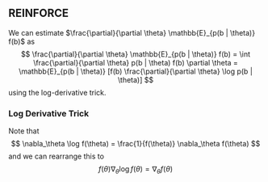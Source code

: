 ## REINFORCE
We can estimate $\frac{\partial}{\partial \theta} \mathbb{E}_{p(b | \theta)} f(b)$ as
$$
  \frac{\partial}{\partial \theta} \mathbb{E}_{p(b | \theta)} f(b) = \int \frac{\partial}{\partial \theta} p(b | \theta) f(b) \partial \theta = \mathbb{E}_{p(b | \theta)} [f(b) \frac{\partial}{\partial \theta} \log p(b | \theta)]
$$
using the log-derivative trick.

### Log Derivative Trick
Note that
$$
  \nabla_\theta \log f(\theta) = \frac{1}{f(\theta)} \nabla_\theta f(\theta)
$$
and we can rearrange this to
$$
  f(\theta) \nabla_\theta \log f(\theta) = \nabla_\theta f(\theta)
$$
